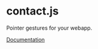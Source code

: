 # contact.js
Pointer gestures for your webapp.

[Documentation](https://biodiv.github.io/contactjs/)
